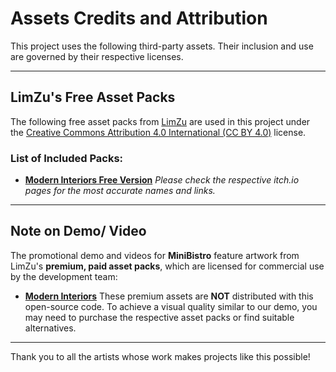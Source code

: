 # Assets Credits and Attribution

This project uses the following third-party assets. Their inclusion and use are governed by their respective licenses.

---

## LimZu's Free Asset Packs

The following free asset packs from [LimZu](https://limezu.itch.io/) are used in this project under the [Creative Commons Attribution 4.0 International (CC BY 4.0)](https://creativecommons.org/licenses/by/4.0/) license.

### **List of Included Packs:**
- **[Modern Interiors Free Version](https://limezu.itch.io/moderninteriors/devlog/244045/free-version-overview-18042021-update)** 
*Please check the respective itch.io pages for the most accurate names and links.*

---

## **Note on Demo/ Video**
The promotional demo and videos for **MiniBistro** feature artwork from LimZu's **premium, paid asset packs**, which are licensed for commercial use by the development team:
- **[Modern Interiors](https://limezu.itch.io/moderninteriors)**
These premium assets are **NOT** distributed with this open-source code. To achieve a visual quality similar to our demo, you may need to purchase the respective asset packs or find suitable alternatives.

---

Thank you to all the artists whose work makes projects like this possible!
